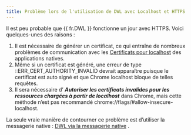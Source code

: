```yaml
---
title: Problème lors de l'utilisation de DWL avec Localhost et HTTPS
---
```

Il est peu probable que {{ fr.DWL }} fonctionne un jour avec HTTPS. Voici quelques-unes des raisons :  
1. Il est nécessaire de générer un certificat, ce qui entraîne de nombreux problèmes de communication avec les [Certificats pour localhost](https://letsencrypt.org/fr/docs/certificates-for-localhost/) des applications natives. 
1. Même si un certificat est généré, une erreur de type ::ERR_CERT_AUTHORITY_INVALID devrait apparaître puisque le certificat est auto signé et que Chrome localhost bloque de telles requêtes.   
1. Il sera nécessaire d’ ***Autoriser les certificats invalides pour les ressources chargées à partir de localhost*** dans Chrome, mais cette méthode n’est pas recommandé chrome://flags/#allow-insecure-localhost.  

La seule vraie manière de contourner ce problème est d’utiliser la messagerie native : [DWL via la messagerie native](/fr/kb/devolutions-web-login/how-to-articles/dwl-via-native-messaging/) . 

